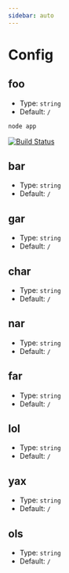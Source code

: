 ```yaml
---
sidebar: auto
---
```


# Config

## foo

- Type: `string`
- Default: `/`

```sh
node app
```
[![Build Status](https://travis-ci.org/joemccann/dillinger.svg?branch=master)](https://travis-ci.org/joemccann/dillinger)

## bar

- Type: `string`
- Default: `/`

## gar

- Type: `string`
- Default: `/`

## char

- Type: `string`
- Default: `/`

## nar

- Type: `string`
- Default: `/`

## far

- Type: `string`
- Default: `/`

## lol

- Type: `string`
- Default: `/`

## yax

- Type: `string`
- Default: `/`

## ols

- Type: `string`
- Default: `/`

